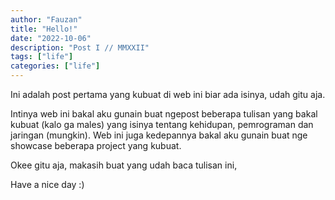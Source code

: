 ```yaml
---
author: "Fauzan"
title: "Hello!"
date: "2022-10-06"
description: "Post I // MMXXII"
tags: ["life"]
categories: ["life"]
---
```


Ini adalah post pertama yang kubuat di web ini biar ada isinya, udah gitu aja.

<!--more-->

Intinya web ini bakal aku gunain buat ngepost beberapa tulisan yang bakal kubuat (kalo ga males) yang isinya tentang kehidupan, pemrograman dan jaringan (mungkin). Web ini juga kedepannya bakal aku gunain buat nge showcase beberapa project yang kubuat.

Okee gitu aja, makasih buat yang udah baca tulisan ini,

Have a nice day :)